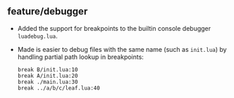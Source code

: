 ## feature/debugger

* Added the support for breakpoints to the builtin console debugger
  `luadebug.lua`.

* Made is easier to debug files with the same name (such as `init.lua`)
  by handling partial path lookup in breakpoints:

    ```
    break B/init.lua:10
    break A/init.lua:20
    break ./main.lua:30
    break ../a/b/c/leaf.lua:40
    ```
